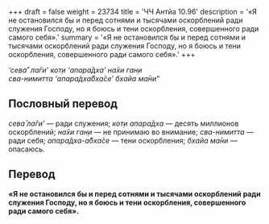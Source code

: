 +++
draft = false
weight = 23734
title = 'ЧЧ Антйа 10.96'
description = '«Я не остановился бы и перед сотнями и тысячами оскорблений ради служения Господу, но я боюсь и тени оскорбления, совершенного ради самого себя».'
summary = '«Я не остановился бы и перед сотнями и тысячами оскорблений ради служения Господу, но я боюсь и тени оскорбления, совершенного ради самого себя».'
+++

_‘сева̄’ ла̄ги’ кот̣и ‘апара̄дха’ на̄хи ган̣и  
сва-нимитта ‘апара̄дха̄бха̄се’ бхайа ма̄ни”_

## Пословный перевод

_сева̄_ _ла̄ги’_ — ради служения; _кот̣и_ _апара̄дха_ — десять миллионов оскорблений; _на̄хи_ _ган̣и_ — не принимаю во внимание; _сва_\-_нимитта_ — ради себя; _апара̄дха_\-_а̄бха̄се_ — тени оскорбления; _бхайа_ _ма̄ни_ — опасаюсь.

## Перевод

**«Я не остановился бы и перед сотнями и тысячами оскорблений ради служения Господу, но я боюсь и тени оскорбления, совершенного ради самого себя».**
